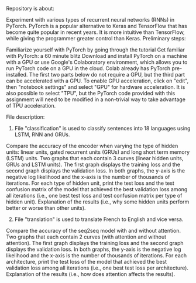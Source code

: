 Repository is about:

Experiment with various types of recurrent neural networks (RNNs) in PyTorch. 
PyTorch is a popular alternative to Keras and TensorFlow that has become quite popular in recent years.
It is more intuitive than TensorFlow, while giving the programmer greater control than Keras. Preliminary steps:

Familiarize yourself with PyTorch by going through the tutorial Get familiar with PyTorch: a 60 minute blitz
Download and install PyTorch on a machine with a GPU or use Google's Colaboratory environment, which allows you to run PyTorch code on a GPU in the cloud.
Colab already has PyTorch pre-installed. The first two parts below do not require a GPU, but the third part can be accelerated with a GPU. 
To enable GPU acceleration, click on "edit", then "notebook settings" and select "GPU" for hardware acceleration. 
It is also possible to select "TPU", but the PyTorch code provided with this assignment will need to be modified in a non-trivial way to take advantage of TPU acceleration.

File description:

1) File "classification" is used to classify sentences into 18 languages using LSTM, RNN and GRUs.

Compare the accuracy of the encoder when varying the type of hidden units: linear units, gated recurrent units (GRUs) and long short term memory (LSTM) units. 
Two graphs that each contain 3 curves (linear hidden units, GRUs and LSTM units). The first graph displays the training loss and the second graph displays the validation loss. In both graphs, the y-axis is the negative log likelihood and the x-axis is the number of thousands of iterations.
For each type of hidden unit, print the test loss and the test confusion matrix of the model that achieved the best validation loss among all iterations (i.e., one best test loss and test confusion matrix per type of hidden unit).
Explanation of the results (i.e., why some hidden units perform better or worse than other units).

2) File "translation" is used to translate French to English and vice versa.

Compare the accuracy of the seq2seq model with and without attention. 
Two graphs that each contain 2 curves (with attention and without attention). The first graph displays the training loss and the second graph displays the validation loss. In both graphs, the y-axis is the negative log likelihood and the x-axis is the number of thousands of iterations.
For each architecture, print the test loss of the model that achieved the best validation loss among all iterations (i.e., one best test loss per architecture).
Explanation of the results (i.e., how does attention affects the results).
